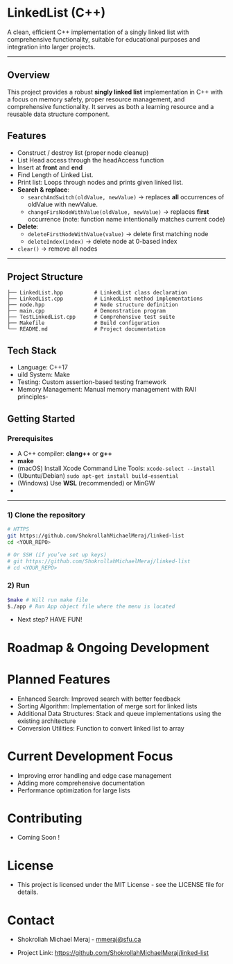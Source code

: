 # LinkedList (C++)

A clean, efficient C++ implementation of a singly linked list with comprehensive functionality, suitable for educational purposes and integration into larger projects.

---
## Overview

This project provides a robust  **singly linked list** implementation in C++ with a focus on memory safety, proper resource management, and comprehensive functionality. It serves as both a learning resource and a reusable data structure component.

## Features

- Construct / destroy list (proper node cleanup)
- List Head access through the headAccess function
- Insert at **front** and **end**
- Find Length of Linked List.
- Print list: Loops through nodes and prints given linked list.
- **Search & replace**:
  - `searchAndSwitch(oldValue, newValue)` → replaces **all** occurrences of oldValue with newValue.
  - `changeFirsNodeWithValue(oldValue, newValue)` → replaces **first** occurrence (note: function name intentionally matches current code)
- **Delete**:
  - `deleteFirstNodeWithValue(value)` → delete first matching node
  - `deleteIndex(index)` → delete node at 0-based index
- `clear()` → remove all nodes


---

## Project Structure

```
├── LinkedList.hpp          # LinkedList class declaration
├── LinkedList.cpp          # LinkedList method implementations
├── node.hpp                # Node structure definition
├── main.cpp                # Demonstration program
├── TestLinkedList.cpp      # Comprehensive test suite
├── Makefile                # Build configuration
└── README.md               # Project documentation
```
## Tech Stack

- Language: C++17
- uild System: Make
- Testing: Custom assertion-based testing framework
- Memory Management: Manual memory management with RAII principles-

## Getting Started

### Prerequisites
- A C++ compiler: **clang++** or **g++**
- **make**
- (macOS) Install Xcode Command Line Tools: `xcode-select --install`
- (Ubuntu/Debian) `sudo apt-get install build-essential`
- (Windows) Use **WSL** (recommended) or MinGW
- 
---

### 1) Clone the repository
```bash
# HTTPS
git https://github.com/ShokrollahMichaelMeraj/linked-list
cd <YOUR_REPO>

# Or SSH (if you’ve set up keys)
# git https://github.com/ShokrollahMichaelMeraj/linked-list
# cd <YOUR_REPO>
```
### 2) Run

```bash
$make # Will run make file
$./app # Run App object file where the menu is located 
```
- Next step? HAVE FUN!





# Roadmap & Ongoing Development

# Planned Features

- Enhanced Search: Improved search with better feedback
- Sorting Algorithm: Implementation of merge sort for linked lists
- Additional Data Structures: Stack and queue implementations using the existing architecture
- Conversion Utilities: Function to convert linked list to array

# Current Development Focus

- Improving error handling and edge case management
- Adding more comprehensive documentation
- Performance optimization for large lists

# Contributing
- Coming Soon !

# License

- This project is licensed under the MIT License - see the LICENSE file for details.

# Contact

- Shokrollah Michael Meraj - mmeraj@sfu.ca

- Project Link: https://github.com/ShokrollahMichaelMeraj/linked-list






